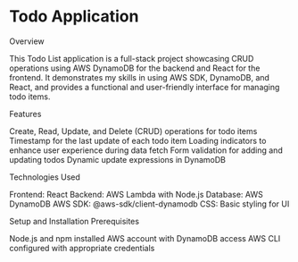 # Todo Application

Overview

This Todo List application is a full-stack project showcasing CRUD operations using AWS DynamoDB for the backend and React for the frontend. It demonstrates my skills in using AWS SDK, DynamoDB, and React, and provides a functional and user-friendly interface for managing todo items.

Features

Create, Read, Update, and Delete (CRUD) operations for todo items
Timestamp for the last update of each todo item
Loading indicators to enhance user experience during data fetch
Form validation for adding and updating todos
Dynamic update expressions in DynamoDB

Technologies Used

Frontend: React
Backend: AWS Lambda with Node.js
Database: AWS DynamoDB
AWS SDK: @aws-sdk/client-dynamodb
CSS: Basic styling for UI

Setup and Installation
Prerequisites

Node.js and npm installed
AWS account with DynamoDB access
AWS CLI configured with appropriate credentials
